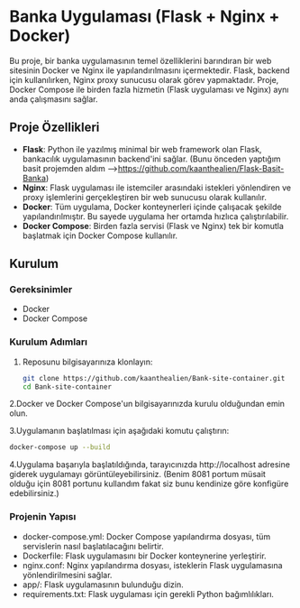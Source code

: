 # Banka Uygulaması (Flask + Nginx + Docker)

Bu proje, bir banka uygulamasının temel özelliklerini barındıran bir web sitesinin Docker ve Nginx ile yapılandırılmasını içermektedir. Flask, backend için kullanılırken, Nginx proxy sunucusu olarak görev yapmaktadır. Proje, Docker Compose ile birden fazla hizmetin (Flask uygulaması ve Nginx) aynı anda çalışmasını sağlar.

## Proje Özellikleri
- **Flask**: Python ile yazılmış minimal bir web framework olan Flask, bankacılık uygulamasının backend'ini sağlar. (Bunu önceden yaptığım basit projemden aldım -->https://github.com/kaanthealien/Flask-Basit-Banka)
- **Nginx**: Flask uygulaması ile istemciler arasındaki istekleri yönlendiren ve proxy işlemlerini gerçekleştiren bir web sunucusu olarak kullanılır.
- **Docker**: Tüm uygulama, Docker konteynerleri içinde çalışacak şekilde yapılandırılmıştır. Bu sayede uygulama her ortamda hızlıca çalıştırılabilir.
- **Docker Compose**: Birden fazla servisi (Flask ve Nginx) tek bir komutla başlatmak için Docker Compose kullanılır.

## Kurulum

### Gereksinimler
- Docker
- Docker Compose

### Kurulum Adımları
1. Reposunu bilgisayarınıza klonlayın:
   ```bash
   git clone https://github.com/kaanthealien/Bank-site-container.git
   cd Bank-site-container
2.Docker ve Docker Compose'un bilgisayarınızda kurulu olduğundan emin olun.

3.Uygulamanın başlatılması için aşağıdaki komutu çalıştırın:
   ```bash
   docker-compose up --build
   ```
4.Uygulama başarıyla başlatıldığında, tarayıcınızda http://localhost adresine giderek uygulamayı görüntüleyebilirsiniz. (Benim 8081 portum müsait olduğu için 8081 portunu kullandım fakat siz bunu kendinize göre konfigüre edebilirsiniz.)

### Projenin Yapısı
- docker-compose.yml: Docker Compose yapılandırma dosyası, tüm servislerin nasıl başlatılacağını belirtir.
- Dockerfile: Flask uygulamasını bir Docker konteynerine yerleştirir.
- nginx.conf: Nginx yapılandırma dosyası, isteklerin Flask uygulamasına yönlendirilmesini sağlar.
- app/: Flask uygulamasının bulunduğu dizin.
- requirements.txt: Flask uygulaması için gerekli Python bağımlılıkları.

  
